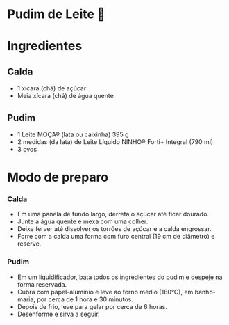 # Pudim de Leite :drooling_face:

# Ingredientes

## Calda
- 1 xícara (chá) de açúcar
- Meia xícara (chá) de água quente

## Pudim
- 1 Leite MOÇA® (lata ou caixinha) 395 g
- 2 medidas (da lata) de Leite Líquido NINHO® Forti+ Integral (790 ml)
- 3 ovos

# Modo de preparo

### Calda
- Em uma panela de fundo largo, derreta o açúcar até ficar dourado.
- Junte a água quente e mexa com uma colher.
- Deixe ferver até dissolver os torrões de açúcar e a calda engrossar.
- Forre com a calda uma forma com furo central (19 cm de diâmetro) e reserve.

### Pudim
- Em um liquidificador, bata todos os ingredientes do pudim e despeje na forma reservada.
- Cubra com papel-alumínio e leve ao forno médio (180°C), em banho-maria, por cerca de 1 hora e 30 minutos.
- Depois de frio, leve para gelar por cerca de 6 horas.
- Desenforme e sirva a seguir.